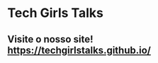 Tech Girls Talks
=============================

## Visite o nosso site! https://techgirlstalks.github.io/

